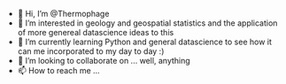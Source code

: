 - 👋 Hi, I’m @Thermophage
- 👀 I’m interested in geology and geospatial statistics and the application of more genereal datascience ideas to this
- 🌱 I’m currently learning Python and general datascience to see how it can me incorporated to my day to day :)
- 💞️ I’m looking to collaborate on ... well, anything
- 📫 How to reach me ...

<!---
Thermophage/Thermophage is a ✨ special ✨ repository because its `README.md` (this file) appears on your GitHub profile.
You can click the Preview link to take a look at your changes.
--->
